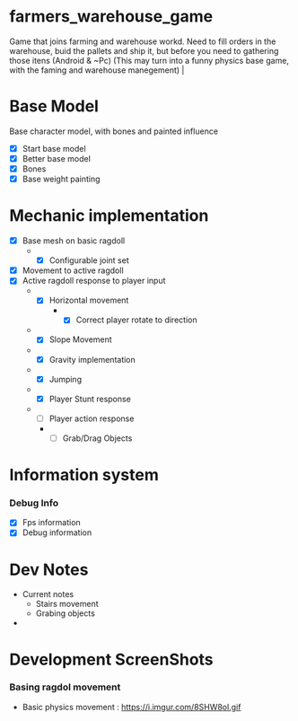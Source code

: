 # farmers_warehouse_game

Game that joins farming and warehouse workd. Need to fill orders in the warehouse, buid the pallets and ship it, but before you need to gathering those itens (Android &amp; ~Pc)
(This may turn into a funny physics base game, with the faming and warehouse manegement)
|

# Base Model

Base character model, with bones and painted influence

- [x] Start base model
- [x] Better base model
- [x] Bones
- [x] Base weight painting

# Mechanic implementation

- [x] Base mesh on basic ragdoll
  - - [x] Configurable joint set
- [x] Movement to active ragdoll
- [x] Active ragdoll response to player input
  - - [x] Horizontal movement
      - - [x] Correct player rotate to direction
  - - [x] Slope Movement
  - - [x] Gravity implementation
  - - [x] Jumping
  - - [x] Player Stunt response
  - - [ ] Player action response
    * - [ ] Grab/Drag Objects

# Information system

### Debug Info

- [x] Fps information
- [x] Debug information

# Dev Notes

- Current notes
  - Stairs movement
  - Grabing objects
-

# Development ScreenShots

### Basing ragdol movement

- Basic physics movement : https://i.imgur.com/8SHW8ol.gif
